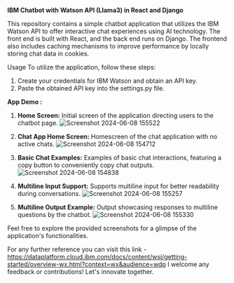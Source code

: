 **IBM Chatbot with Watson API (Llama3) in React and Django**

This repository contains a simple chatbot application that utilizes the IBM Watson API to offer interactive chat experiences using AI technology. The front end is built with React, and the back end runs on Django. The frontend also includes caching mechanisms to improve performance by locally storing chat data in cookies.

Usage
To utilize the application, follow these steps:
1. Create your credentials for IBM Watson and obtain an API key.
2. Paste the obtained API key into the settings.py file.

**App Demo :**
1. **Home Screen:** Initial screen of the application directing users to the chatbot page.
![Screenshot 2024-06-08 155522](https://github.com/hritulpardhi/IbmChatBot/assets/166939863/c488d3a0-fe71-43a2-af7e-90fdd0151c72)

2. **Chat App Home Screen:** Homescreen of the chat application with no active chats.
![Screenshot 2024-06-08 154712](https://github.com/hritulpardhi/IbmChatBot/assets/166939863/730bbddb-0743-4dc8-9216-4dcb5c2a8442)

3. **Basic Chat Examples:** Examples of basic chat interactions, featuring a copy button to conveniently copy chat outputs.
![Screenshot 2024-06-08 154838](https://github.com/hritulpardhi/IbmChatBot/assets/166939863/dc5b8321-91a6-42a8-ba5a-63a521631ba4)

4. **Multiline Input Support:** Supports multiline input for better readability during conversations.
![Screenshot 2024-06-08 155257](https://github.com/hritulpardhi/IbmChatBot/assets/166939863/3789de99-da9e-46e6-acee-3610c69d56ae)

5. **Multiline Output Example:** Output showcasing responses to multiline questions by the chatbot.
![Screenshot 2024-06-08 155330](https://github.com/hritulpardhi/IbmChatBot/assets/166939863/10ac0b63-d33b-4f6b-8e51-cef4a04d75fe)

Feel free to explore the provided screenshots for a glimpse of the application's functionalities.

For any further reference you can visit this link - https://dataplatform.cloud.ibm.com/docs/content/wsj/getting-started/overview-wx.html?context=wx&audience=wdp
I welcome any feedback or contributions! Let's innovate together. 
